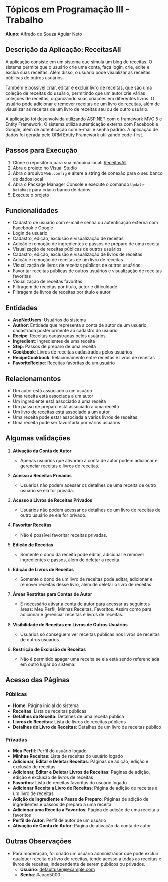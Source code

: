 # Tópicos em Programação III - Trabalho

**Aluno**: Alfredo de Souza Aguiar Neto

## Descrição da Aplicação: ReceitasAll

<!-- ASP.NET MVC 5 com logon OAuth2 no Facebook e Google -->

A aplicação consiste em um sistema que simula um blog de receitas. O sistema permite que o usuário crie uma conta, faça login, crie, edite e exclua suas receitas. Além disso, o usuário pode visualizar as receitas públicas de outros usuários.

Também é possível criar, editar e excluir livro de receitas, que são uma coleção de receitas do usuário, permitindo que um autor crie várias coleções de receitas, organizando suas criações em diferentes livros. O usuário pode adicionar e remover receitas de um livro de receitas, além de visualizar as receitas de um livro de receitas seu ou de outro usuário.

A aplicação foi desenvolvida utilizando ASP.NET com o framework MVC 5 e Entity Framework. O sistema utiliza autenticação externa com Facebook e Google, além de autenticação com e-mail e senha padrão. A aplicação de dados foi gerada pelo ORM Entity Framework utilizando code-first.

## Passos para Execução

1. Clone o repositório para sua máquina local: [ReceitasAll](https://github.com/bealfredo/receitasall)
2. Abra o projeto no Visual Studio
3. Abra o arquivo `Web.config` e altere a string de conexão para o seu banco de dados local
4. Abra o Package Manager Console e execute o comando `Update-Database` para criar o banco de dados
5. Execute o projeto

## Funcionalidades

- Cadastro de usuário com e-mail e senha ou autenticação externa com Facebook e Google
- Login de usuário
- Cadastro, edição, exclusão e visualização de receitas
- Adição e remoção de ingredientes e passos de preparo de uma receita
- Visualização de receitas públicas de outros usuários
- Cadastro, edição, exclusão e visualização de livros de receitas
- Adição e remoção de receitas de um livro de receitas
- Visualização de livros de receitas públicos de outros usuários
- Favoritar receitas públicas de outros usuários e visualização de receitas favoritas
- Visualização de receitas favoritas
- Filtragem de receitas por título, autor e dificuldade
- Filtragem de livros de receitas por título e autor

## Entidades

- **AspNetUsers**: Usuários do sistema
- **Author**: Entidade que representa a conta de autor de um usuário, cadastrada posteriormente ao cadastro do usuário
- **Recipe**: Receitas cadastradas pelos usuários
- **Ingredient**: Ingredientes de uma receita
- **Step**: Passos de preparo de uma receita
- **Cookbook**: Livros de receitas cadastrados pelos usuários
- **RecipeCookbook**: Relacionamento entre receitas e livros de receitas
- **FavoriteRecipe**: Receitas favoritas de um usuário

## Relacionamentos

- Um autor está associado a um usuário
- Uma receita está associada a um autor
- Um ingrediente está associado a uma receita
- Um passo de preparo está associado a uma receita
- Um livro de receitas está associado a um autor
- Uma receita pode estar associada a vários livros de receitas
- Uma receita pode ser favoritada por vários usuários


## Algumas validações

1. **Ativação da Conta de Autor**
   - Apenas usuários que ativaram a conta de autor podem adicionar e gerenciar receitas e livros de receitas.

2. **Acesso a Receitas Privadas**
   - Usuários não podem acessar os detalhes de uma receita de outro usuário se ela for privada.

3. **Acesso a Livros de Receitas Privados**
   - Usuários não podem acessar os detalhes de um livro de receitas de outro usuário se ele for privado.

4. **Favoritar Receitas**
   - Não é possível favoritar receitas privadas.

5. **Edição de Receitas**
   - Somente o dono da receita pode editar, adicionar e remover ingredientes e passos, além de deletar a receita.

6. **Edição de Livros de Receitas**
   - Somente o dono de um livro de receitas pode editar, adicionar e remover receitas desse livro, além de deletar o livro de receitas.

7. **Áreas Restritas para Contas de Autor**
   - É necessário ativar a conta de autor para acessar as seguintes áreas: Meu Perfil, Minhas Receitas, Favoritos. Assim como para adicionar e gerenciar receitas e livros de receitas.

8. **Visibilidade de Receitas em Livros de Outros Usuários**
   - Usuários só conseguem ver receitas públicas nos livros de receitas de outros usuários.

9. **Restrição de Exclusão de Receitas**
   - Não é permitido apagar uma receita se ela está sendo referenciada em outro lugar do sistema.

## Acesso das Páginas

### Públicas

- **Home**: Página inicial do sistema
- **Receitas**: Lista de receitas públicas
- **Detalhes da Receita**: Detalhes de uma receita pública
- **Livros de Receitas**: Lista de livros de receitas públicos
- **Detalhes do Livro de Receitas**: Detalhes de um livro de receitas público

### Privadas

- **Meu Perfil**: Perfil do usuário logado
- **Minhas Receitas**: Lista de receitas do usuário logado
- **Adicionar, Editar e Deletar Receitas**: Páginas de adição, edição e exclusão de receitas
- **Adicionar, Editar e Deletar Livros de Receitas**: Páginas de adição, edição e exclusão de livros de receitas
- **Favoritos**: Lista de receitas favoritas do usuário logado
- **Adicionar Receita a Livro de Receitas**: Página de adição de receitas a um livro de receitas
- **Adição de Ingrediente e Passo de Preparo**: Páginas de adição de ingredientes e passos de preparo a uma receita
- **Adicionar uma Receita a Favoritos**: Página de adição de uma receita a favoritos
- **Perfil de Autor**: Perfil de autor de um usuário
- **Ativação de Conta de Autor**: Página de ativação da conta de autor

## Outras Observações

- Para moderação, foi criado um usuário administrador que pode excluir qualquer receita ou livro de receitas, tendo acesso a todas as receitas e livros de receitas, independente de serem públicos ou privados.
  - **Usuário**: defaultuser@example.com
  - **Senha**: #Joao5000